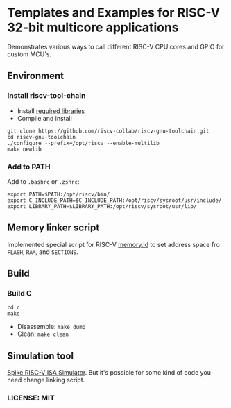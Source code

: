 # Templates and Examples for RISC-V 32-bit multicore applications

Demonstrates various ways to call different RISC-V CPU cores and GPIO for custom MCU's.

## Environment

### Install riscv-tool-chain

- Install [required libraries](https://github.com/riscv-collab/riscv-gnu-toolchain?tab=readme-ov-file#prerequisites)
- Compile and install
```
git clone https://github.com/riscv-collab/riscv-gnu-toolchain.git
cd riscv-gnu-toolchain
./configure --prefix=/opt/riscv --enable-multilib
make newlib
```

### Add to PATH
Add to `.bashrc` or `.zshrc`:
```
export PATH=$PATH:/opt/riscv/bin/
export C_INCLUDE_PATH=$C_INCLUDE_PATH:/opt/riscv/sysroot/usr/include/
export LIBRARY_PATH=$LIBRARY_PATH:/opt/riscv/sysroot/usr/lib/
```

## Memory linker script
Implemented special script for RISC-V [memory.ld](memory.ld) to set address space
fro `FLASH`, `RAM`, and `SECTIONS`.

## Build

### Build C
```
cd c
make
```
- Disassemble: `make dump`
- Clean: `make clean`

## Simulation tool
[Spike RISC-V ISA Simulator](https://github.com/riscv-software-src/riscv-isa-sim).
But it's possible for some kind of code you need change linking script.

### LICENSE: MIT
